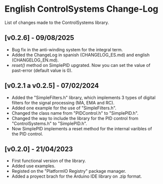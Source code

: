 # English ControlSystems Change-Log  </br>

List of changes made to the ControlSystems library. </br>

## [v0.2.6] - 09/08/2025
- Bug fix in the anti-winding system for the integral term.
- Added the ChangeLog in spanish (CHANGELOG_ES.md) and english (CHANGELOG_EN.md).
- *reset()* method on SimplePID upgrated. Now you can set the value of past-error (default value is 0).


## [v0.2.1 a v0.2.5] - 07/02/2024 
- Added the "SimpleFilters.h" library, which implements 3 types of digital filters for the signal processing (MA, EMA and RC).
- Added one example for the use of "SimpleFilters.h".
- Changed the class name from "PIDControl.h" to "SimplePID.h".
- Changed the way to include the library for the PID control from "ControlSystems.h" to "SimplePID.h".
- Now SimplePID implements a reset method for the internal varibles of the PID control.


## [v0.2.0] - 21/04/2023
- First functional version of the library.
- Added use examples.
- Registed on the "PlatformIO Registry" package manager.
- Added a proyect brach for the Arduino IDE library on .zip format.
